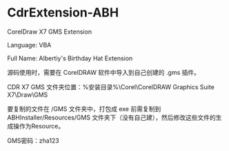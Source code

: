 # CdrExtension-ABH

CorelDraw X7 GMS Extension

Language: VBA

Full Name: Albertiy's Birthday Hat Extension

源码使用时，需要在 CorelDRAW 软件中导入到自己创建的 .gms 插件。

CDR X7 GMS 文件夹位置：%安装目录%\Corel\CorelDRAW Graphics Suite X7\Draw\GMS

要复制的文件在 /GMS 文件夹中，打包成 exe 前需复制到 ABHInstaller/Resources/GMS 文件夹下（没有自己建），然后修改这些文件的生成操作为Resource。

GMS密码：zha123
